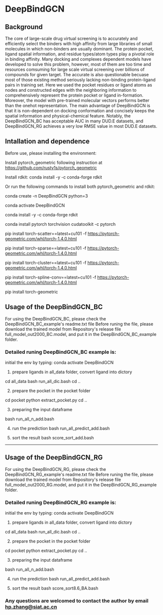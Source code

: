 # DeepBindGCN
## Background
The core of large-scale drug virtual screening is to accurately and efficiently select the binders with high affinity from large libraries of small molecules in which non-binders are usually dominant. The protein pocket, ligand spatial information, and residue types/atom types play a pivotal role in binding affinity. Many docking and complexes dependent models have developed to solve this problem, however, most of them are too time and resources comsuming for large scale virtual screening over billions of compounds for given target. The accurate is also questionable becuase most of those existing method seriously lacking non-binding protein-ligand pairs in training set. Here we used the pocket residues or ligand atoms as nodes and constructed edges with the neighboring information to comprehensively represent the protein pocket or ligand in-formation. Moreover, the model with pre-trained molecular vectors performs better than the onehot representation. The main advantage of DeepBindGCN is that it is non-dependent on docking conformation and concisely keeps the spatial information and physical-chemical feature. Notably, the DeepBindGCN_BC has acceptable AUC in many DUD.E datasets, and DeepBindGCN_RG achieves a very low RMSE value in most DUD.E datasets. 

## Intallation and dependence
Before use, please installing the environment:

Install pytorch_geometric following instruction at https://github.com/rusty1s/pytorch_geometric

Install rdkit: conda install -y -c conda-forge rdkit

Or run the following commands to install both pytorch_geometric and rdkit:

conda create -n DeepBindGCN python=3

conda activate DeepBindGCN

conda install -y -c conda-forge rdkit

conda install pytorch torchvision cudatoolkit -c pytorch

pip install torch-scatter==latest+cu101 -f https://pytorch-geometric.com/whl/torch-1.4.0.html

pip install torch-sparse==latest+cu101 -f https://pytorch-geometric.com/whl/torch-1.4.0.html

pip install torch-cluster==latest+cu101 -f https://pytorch-geometric.com/whl/torch-1.4.0.html

pip install torch-spline-conv==latest+cu101 -f https://pytorch-geometric.com/whl/torch-1.4.0.html

pip install torch-geometric

## Usage of the DeepBindGCN_BC
For using the DeepBindGCN_BC, please check the DeepBindGCN_BC_example's readme.txt file
Before runing the file, please download the trained model from Repository's release file full_model_out2000_BC.model, and put it in the DeepBindGCN_BC_example folder.

### Detailed runing DeepBindGCN_BC example is:
initial the env  by typing:
conda activate DeepBindGCN

1. prepare ligands in all_data folder, convert ligand into dictory

cd all_data
bash run_all_dic.bash
cd ..

2. prepare the pocket in the pocket folder

cd pocket
python  extract_pocket.py
cd ..

3. preparing the input dataframe

bash run_all_n_add.bash

4. run the prediction
bash run_all_predict_add.bash

5. sort the result
bash score_sort_add.bash
-----
## Usage of the DeepBindGCN_RG
For using the DeepBindGCN_RG, please check the DeepBindGCN_RG_example's readme.txt file
Before runing the file, please download the trained model from Repository's release file full_model_out2000_RG.model, and put it in the DeepBindGCN_RG_example folder.

### Detailed runing DeepBindGCN_RG example is:
initial the env  by typing:
conda activate DeepBindGCN

1. prepare ligands in all_data folder, convert ligand into dictory

cd all_data
bash run_all_dic.bash
cd ..

2. prepare the pocket in the pocket folder

cd pocket
python  extract_pocket.py
cd ..

3. preparing the input dataframe

bash run_all_n_add.bash

4. run the prediction
bash run_all_predict_add.bash

5. sort the result
bash score_sort8.6_BA.bash

### Any questions are welcomed to contact the author by email hp.zhang@siat.ac.cn

